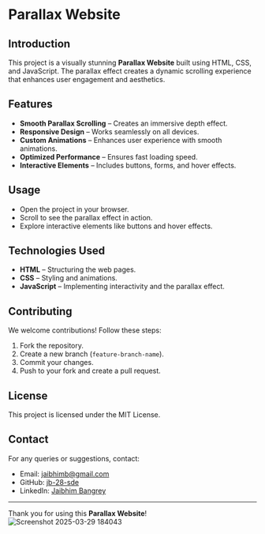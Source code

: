 # Parallax Website

## Introduction
This project is a visually stunning **Parallax Website** built using HTML, CSS, and JavaScript. The parallax effect creates a dynamic scrolling experience that enhances user engagement and aesthetics.

## Features
- **Smooth Parallax Scrolling** – Creates an immersive depth effect.
- **Responsive Design** – Works seamlessly on all devices.
- **Custom Animations** – Enhances user experience with smooth animations.
- **Optimized Performance** – Ensures fast loading speed.
- **Interactive Elements** – Includes buttons, forms, and hover effects.

## Usage
- Open the project in your browser.
- Scroll to see the parallax effect in action.
- Explore interactive elements like buttons and hover effects.

## Technologies Used
- **HTML** – Structuring the web pages.
- **CSS** – Styling and animations.
- **JavaScript** – Implementing interactivity and the parallax effect.

## Contributing
We welcome contributions! Follow these steps:
1. Fork the repository.
2. Create a new branch (`feature-branch-name`).
3. Commit your changes.
4. Push to your fork and create a pull request.

## License
This project is licensed under the MIT License.

## Contact
For any queries or suggestions, contact:
- Email: jaibhimb@gmail.com
- GitHub: [jb-28-sde](https://github.com/jb-28-sde)
- LinkedIn: [Jaibhim Bangrey](https://www.linkedin.com/in/jaibhim-bangrey-70711711a)

---
Thank you for using this **Parallax Website**!
![Screenshot 2025-03-29 184043](https://github.com/user-attachments/assets/b002c5af-ce4a-4728-b57b-669182942720)

